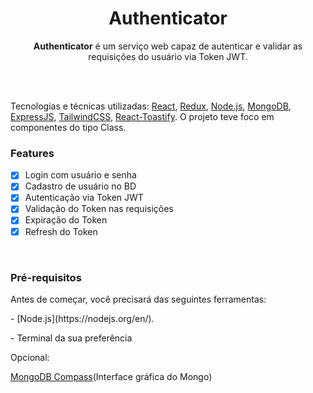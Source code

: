 <h1 align="center">Authenticator</h1>

<p align="center"><strong>Authenticator</strong> é um serviço web capaz de autenticar e validar as requisições do usuário via Token JWT.</p>

</br></br>

Tecnologias e técnicas utilizadas: [React](https://pt-br.reactjs.org/), [Redux](https://redux.js.org/), [Node.js](https://nodejs.org/en/), [MongoDB](https://www.mongodb.com/), [ExpressJS](https://expressjs.com/), [TailwindCSS](https://tailwindcss.com/), [React-Toastify](https://npm.io/package/react-toastify). O projeto teve foco em componentes do tipo Class.

### Features

- [x] Login com usuário e senha
- [x] Cadastro de usuário no BD
- [x] Autenticação via Token JWT
- [x] Validação do Token nas requisições
- [x] Expiração do Token
- [x] Refresh do Token

</br>

### Pré-requisitos

Antes de começar, você precisará das seguintes ferramentas:
<p> - [Node.js](https://nodejs.org/en/).</p>
<p> - Terminal da sua preferência</p>


Opcional:

[MongoDB Compass](https://www.mongodb.com/pt-br/products/compass)(Interface gráfica do Mongo)



